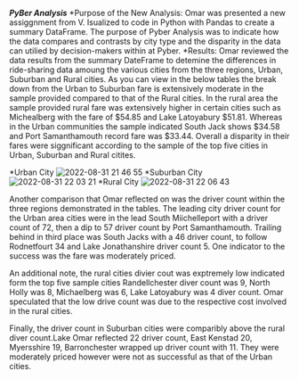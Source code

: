 ***PyBer Analysis*** 
*Purpose of the New Analysis:
Omar was presented a new assiggnment from V. Isualized to code in Python with Pandas to create a summary DataFrame. The purpose of Pyber Analysis was to  indicate how the data compares and contrasts by city type and the disparity in the data can utilied by decision-makers within at Pyber. 
*Results: 
 Omar reviewed the data results from the summary DateFrame to detemine the differences in ride-sharing data amoung the various cities from the three regions, Urban, Suburban and Rural cities.  As you can view in the below tables the break down from the Urban to Suburban fare is extensively moderate in the sample provided compared to that of the Rural cities. In the rural area the sample provided rural fare was extensively higher in certain cities such as Michealberg with the fare of $54.85 and Lake Latoyabury $51.81. Whereas in the Urban communities the sample indicated South Jack shows $34.58 and Port Samanthamouth record fare was $33.44. Overall a disparity in their fares were siggnificant according to the sample of the top five cities in Urban, Suburban and Rural citites.
 
 
*Urban City
 ![2022-08-31 21 46 55](https://user-images.githubusercontent.com/107796290/187815085-d5843a1f-e9d7-47f8-92d1-1834ac11d0ee.png)
*Suburban City
![2022-08-31 22 03 21](https://user-images.githubusercontent.com/107796290/187816683-673052f3-6c14-463a-8587-9624fcf3a031.png)
*Rural City
![2022-08-31 22 06 43](https://user-images.githubusercontent.com/107796290/187816973-d7a60b4a-bf77-4c46-8275-cf52f8394e64.png)

 Another comparison that Omar reflected on was the driver count within the three regions demonstrated in the tables. The leading city  driver count for the Urban area cities were in the lead South Miichelleport with a driver count of 72, then a dip to 57 driver count by Port Samanthamouth. Trailing behind in third place was South Jacks with a 46 driver count, to follow Rodnetfourt 34 and Lake Jonathanshire driver count 5. One indicator to the success was the fare was moderately priced. 
 
 An additional note, the rural cities divier cout was exptremely low indicated form the top five sample cities Randellchester diver count was 9, North Holly was 8, Michaelberg was 6, Lake Latoyabury was 4 diver count. Omar speculated that the low drive count was due to the respective cost involved in the rural cities. 

Finally, the driver count in Suburban cities were comparibly above the rural diver count.Lake Omar reflected  22 driver count, East Kenstad 20, Myersshire 19, Barronchester wrapped up driver count with 11. They were moderately priced however were not as successful as that of the Urban cities.
